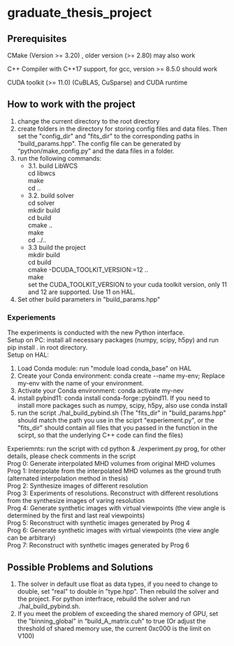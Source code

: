 # graduate_thesis_project

## Prerequisites

CMake (Version >= 3.20) , older version (>= 2.80) may also work

C++ Compiler with C++17 support, for gcc, version >= 8.5.0 should work

CUDA toolkit (>= 11.0) (CuBLAS, CuSparse) and CUDA runtime

## How to work with the project
1. change the current directory to the root directory
2. create folders in the directory for storing config files and data files. Then set the "config_dir" and "fits_dir" to the corresponding paths in "build_params.hpp". The config file can be generated by “python/make_config.py” and the data files in a folder.
3. run the following commands: <br />
   * 3.1. build LibWCS <br />
      cd libwcs <br />
      make <br />
      cd .. <br />
   * 3.2. build solver <br />
      cd solver <br />
      mkdir build <br />
      cd build <br />
      cmake .. <br />
      make <br />
      cd ../.. <br />
   * 3.3 build the project <br />
      mkdir build <br />
      cd build <br />
      cmake -DCUDA_TOOLKIT_VERSION:=12 .. <br />
      make <br />
set the CUDA_TOOLKIT_VERSION to your cuda toolkit version, only 11 and 12 are supported. Use 11 on HAL.
4. Set other build parameters in "build_params.hpp"

### Experiements
The experiments is conducted with the new Python interface. <br />
Setup on PC: install all necessary packages (numpy, scipy, h5py) and run pip install . in root directory. <br />
Setup on HAL: 
1. Load Conda module: run "module load conda_base" on HAL
2. Create your Conda environment: conda create --name my-env;  Replace my-env with the name of your environment.
3. Activate your Conda environment: conda activate my-nev
4. install pybind11: conda install conda-forge::pybind11. If you need to install more packages such as numpy, scipy, h5py, also use conda install
5. run the script ./hal_build_pybind.sh (The "fits_dir" in "build_params.hpp" should match the path you use in the sciprt "experiement.py", or the "fits_dir" should contain all files that you passed in the function in the scirpt, so that the underlying C++ code can find the files)

Experiemnts: run the script with cd python & ./experiment.py prog, for other details, please check comments in the script <br />
Prog 0: Generate interpolated MHD volumes from original MHD volumes <br />
Prog 1: Interpolate from the interpolated MHD volumes as the ground truth (alternated interpolation method in thesis) <br />
Prog 2: Synthesize images of different resolution <br />
Prog 3: Experiments of resolutions. Reconstruct with different resolutions from the synthesize images of varing resolution <br />
Prog 4: Generate synthetic images with virtual viewpoints (the view angle is determined by the first and last real viewpoints) <br />
Prog 5: Reconstruct with synthetic images generated by Prog 4 <br />
Prog 6: Generate synthetic images with virtual viewpoints (the view angle can be arbitrary) <br />
Prog 7: Reconstruct with synthetic images generated by Prog 6 <br />

## Possible Problems and Solutions
1. The solver in default use float as data types, if you need to change to double, set "real" to double in "type.hpp". Then rebuild the solver and the project. For python interfrace, rebuild the solver and run ./hal_build_pybind.sh.
2. If you meet the problem of exceeding the shared memory of GPU, set the "binning_global" in “build_A_matrix.cuh” to true (Or adjust the threshold of shared memory use, the current 0xc000 is the limit on V100)
